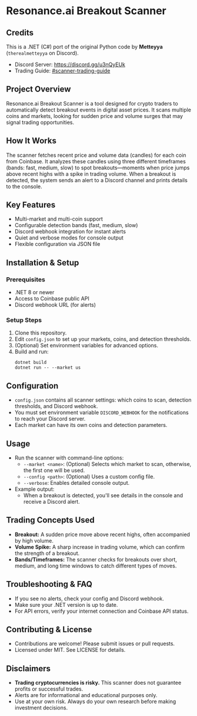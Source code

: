 # Resonance.ai Breakout Scanner

## Credits
This is a .NET (C#) port of the original Python code by **Metteyya** (`therealmetteyya` on Discord).
- Discord Server: https://discord.gg/u3nQyEUk
- Trading Guide: [#scanner-trading-guide](https://discord.com/channels/1401761858649723002/1408580997804724316)

## Project Overview
Resonance.ai Breakout Scanner is a tool designed for crypto traders to automatically detect breakout events in digital asset prices. It scans multiple coins and markets, looking for sudden price and volume surges that may signal trading opportunities.

## How It Works
The scanner fetches recent price and volume data (candles) for each coin from Coinbase. It analyzes these candles using three different timeframes (bands: fast, medium, slow) to spot breakouts—moments when price jumps above recent highs with a spike in trading volume. When a breakout is detected, the system sends an alert to a Discord channel and prints details to the console.

## Key Features
- Multi-market and multi-coin support
- Configurable detection bands (fast, medium, slow)
- Discord webhook integration for instant alerts
- Quiet and verbose modes for console output
- Flexible configuration via JSON file

## Installation & Setup
### Prerequisites
- .NET 8 or newer
- Access to Coinbase public API
- Discord webhook URL (for alerts)

### Setup Steps
1. Clone this repository.
2. Edit `config.json` to set up your markets, coins, and detection thresholds.
3. (Optional) Set environment variables for advanced options.
4. Build and run:
   ```
   dotnet build
   dotnet run -- --market us
   ```

## Configuration
- `config.json` contains all scanner settings: which coins to scan, detection thresholds, and Discord webhook.
- You must set environment variable `DISCORD_WEBHOOK` for the notifications to reach your Discord server.
- Each market can have its own coins and detection parameters.

## Usage
- Run the scanner with command-line options:
  - `--market <name>`: (Optional) Selects which market to scan, otherwise, the first one will be used.
  - `--config <path>`: (Optional) Uses a custom config file.
  - `--verbose`: Enables detailed console output.
- Example output:
  - When a breakout is detected, you'll see details in the console and receive a Discord alert.

## Trading Concepts Used
- **Breakout:** A sudden price move above recent highs, often accompanied by high volume.
- **Volume Spike:** A sharp increase in trading volume, which can confirm the strength of a breakout.
- **Bands/Timeframes:** The scanner checks for breakouts over short, medium, and long time windows to catch different types of moves.

## Troubleshooting & FAQ
- If you see no alerts, check your config and Discord webhook.
- Make sure your .NET version is up to date.
- For API errors, verify your internet connection and Coinbase API status.

## Contributing & License
- Contributions are welcome! Please submit issues or pull requests.
- Licensed under MIT. See LICENSE for details.

## Disclaimers
- **Trading cryptocurrencies is risky.** This scanner does not guarantee profits or successful trades.
- Alerts are for informational and educational purposes only.
- Use at your own risk. Always do your own research before making investment decisions.
